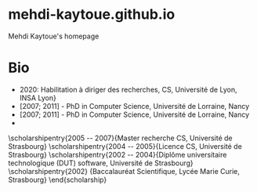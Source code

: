 
# mehdi-kaytoue.github.io
Mehdi Kaytoue's homepage

# Bio

- 2020: Habilitation à diriger des recherches, CS, Université de Lyon, INSA Lyon}
- [2007; 2011] - PhD in Computer Science, Université de Lorraine, Nancy
- [2007; 2011] - PhD in Computer Science, Université de Lorraine, Nancy
- 
\scholarshipentry{2005 -- 2007}{Master recherche CS, Université de Strasbourg}
\scholarshipentry{2004 -- 2005}{Licence CS, Université de Strasbourg}
\scholarshipentry{2002 -- 2004}{Diplôme universitaire technologique (DUT) software, Université de Strasbourg}
\scholarshipentry{2002} {Baccalauréat Scientifique, Lycée Marie Curie, Strasbourg}
\end{scholarship}

